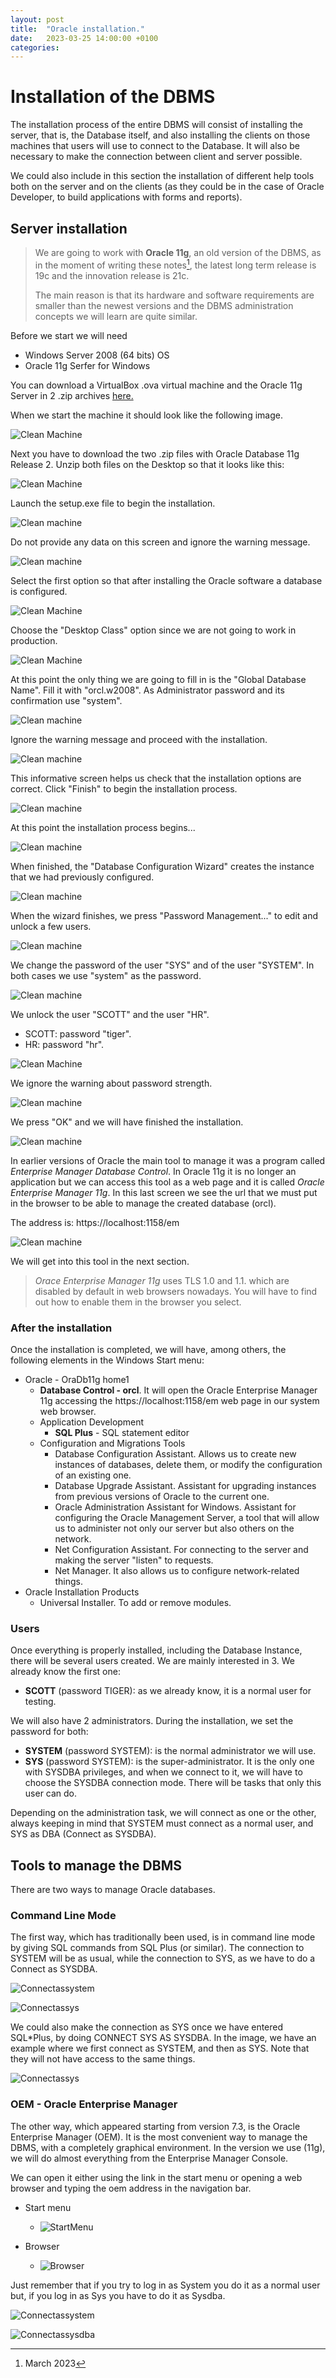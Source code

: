 ```yaml
---
layout: post
title:  "Oracle installation."
date:   2023-03-25 14:00:00 +0100
categories:
---
```

# Installation of the DBMS

The installation process of the entire DBMS will consist of installing the server, that is, the Database itself, and also installing the clients on those machines that users will use to connect to the Database. It will also be necessary to make the connection between client and server possible.

We could also include in this section the installation of different help tools both on the server and on the clients (as they could be in the case of Oracle Developer, to build applications with forms and reports).

## Server installation

> We are going to work with **Oracle 11g**, an old version of the DBMS, as in the moment of writing these notes[^1], the latest long term release is 19c and the innovation release is 21c. 
> 
>The main reason is that its hardware and software requirements are smaller than the newest versions and the DBMS administration concepts we will learn are quite similar.

[^1]: March 2023

Before we start we will need 

- Windows Server 2008 (64 bits) OS
- Oracle 11g Serfer for Windows

You can download a VirtualBox .ova virtual machine and the Oracle 11g Server in 2 .zip archives [here.](https://gvaedu-my.sharepoint.com/:f:/g/personal/j_munozjimeno_edu_gva_es/Etr345tDiSlDsyGdSrelkZIBSFHwZSd1TLmdrYH9Ov8dEw?e=OI7f1l)

When we start the machine it should look like the following image.

![Clean Machine](../../../assets/Oracle_installation/1.png)

Next you have to download the two .zip files with Oracle Database 11g Release 2. Unzip both files on the Desktop so that it looks like this:

![Clean Machine](../../../assets/Oracle_installation/2.png)

Launch the setup.exe file to begin the installation.

![Clean machine](../../../assets/Oracle_installation/3.png)

Do not provide any data on this screen and ignore the warning message.

![Clean machine](../../../assets/Oracle_installation/4.png)

Select the first option so that after installing the Oracle software a database is configured.

![Clean Machine](../../../assets/Oracle_installation/5.png)

Choose the "Desktop Class" option since we are not going to work in production.

![Clean Machine](../../../assets/Oracle_installation/6.png)

At this point the only thing we are going to fill in is the "Global Database Name". Fill it with "orcl.w2008". As Administrator password and its confirmation use "system".

![Clean machine](../../../assets/Oracle_installation/7.png)

Ignore the warning message and proceed with the installation.

![Clean machine](../../../assets/Oracle_installation/8.png)

This informative screen helps us check that the installation options are correct. Click "Finish" to begin the installation process.

![Clean machine](../../../assets/Oracle_installation/9.png)

At this point the installation process begins...

![Clean machine](../../../assets/Oracle_installation/10.png)

When finished, the "Database Configuration Wizard" creates the instance that we had previously configured.

![Clean machine](../../../assets/Oracle_installation/11.png)

When the wizard finishes, we press "Password Management..." to edit and unlock a few users.

![Clean machine](../../../assets/Oracle_installation/12.png)

We change the password of the user "SYS" and of the user "SYSTEM". In both cases we use "system" as the password.

![Clean machine](../../../assets/Oracle_installation/13.png)

We unlock the user "SCOTT" and the user "HR".

* SCOTT: password "tiger".
* HR: password "hr".

![Clean Machine](../../../assets/Oracle_installation/14.png)

We ignore the warning about password strength.

![Clean machine](../../../assets/Oracle_installation/15.png)

We press "OK" and we will have finished the installation.

![Clean machine](../../../assets/Oracle_installation/16.png)

In earlier versions of Oracle the main tool to manage it was a program called *Enterprise Manager Database Control*. In Oracle 11g it is no longer an application but we can access this tool as a web page and it is called *Oracle Enterprise Manager 11g*. In this last screen we see the url that we must put in the browser to be able to manage the created database (orcl).

The address is: https://localhost:1158/em

![Clean machine](../../../assets/Oracle_installation/17.png)

We will get into this tool in the next section.

> *Orace Enterprise Manager 11g* uses TLS 1.0 and 1.1. which are disabled by default in web browsers nowadays. You will have to find out how to enable them in the browser you select.

### After the installation

Once the installation is completed, we will have, among others, the following elements in the Windows Start menu:

- Oracle - OraDb11g home1
  - **Database Control - orcl**. It will open the Oracle Enterprise Manager 11g accessing the https://localhost:1158/em web page in our system web browser.
  - Application Development
    - **SQL Plus** - SQL statement editor
  - Configuration and Migrations Tools
      - Database Configuration Assistant. Allows us to create new instances of databases, delete them, or modify the configuration of an existing one.
      - Database Upgrade Assistant. Assistant for upgrading instances from previous versions of Oracle to the current one.
      - Oracle Administration Assistant for Windows. Assistant for configuring the Oracle Management Server, a tool that will allow us to administer not only our server but also others on the network.
      - Net Configuration Assistant. For connecting to the server and making the server "listen" to requests.
      - Net Manager. It also allows us to configure network-related things.
- Oracle Installation Products
  - Universal Installer. To add or remove modules.

### Users

Once everything is properly installed, including the Database Instance, there will be several users created. We are mainly interested in 3. We already know the first one:

- **SCOTT** (password TIGER): as we already know, it is a normal user for testing.
  
We will also have 2 administrators. During the installation, we set the password for both:

- **SYSTEM** (password SYSTEM): is the normal administrator we will use.
- **SYS** (password SYSTEM): is the super-administrator. It is the only one with SYSDBA privileges, and when we connect to it, we will have to choose the SYSDBA connection mode. There will be tasks that only this user can do.

Depending on the administration task, we will connect as one or the other, always keeping in mind that SYSTEM must connect as a normal user, and SYS as DBA (Connect as SYSDBA).


## Tools to manage the DBMS

There are two ways to manage Oracle databases.

### Command Line Mode
The first way, which has traditionally been used, is in command line mode by giving SQL commands from SQL Plus (or similar). The connection to SYSTEM will be as usual, while the connection to SYS, as we have to do a Connect as SYSDBA.

![Connectassystem](../../../assets/Oracle_installation/SQLPlusSystem.png)

![Connectassys](../../../assets/Oracle_installation/SQLPlusSys.png)

We could also make the connection as SYS once we have entered SQL*Plus, by doing CONNECT SYS AS SYSDBA. In the image, we have an example where we first connect as SYSTEM, and then as SYS. Note that they will not have access to the same things.

![Connectassys](../../../assets/Oracle_installation/SQLPlusSystemSys.png)

### OEM - Oracle Enterprise Manager
The other way, which appeared starting from version 7.3, is the Oracle Enterprise Manager (OEM). It is the most convenient way to manage the DBMS, with a completely graphical environment. In the version we use (11g), we will do almost everything from the Enterprise Manager Console.

We can open it either using the link in the start menu or opening a web browser and typing the oem address in the navigation bar.

- Start menu
  - ![StartMenu](../../../assets/Oracle_installation/oem.png)

- Browser
  - ![Browser](../../../assets/Oracle_installation/oem_browser.png)

Just remember that if you try to log in as System you do it as a normal user but, if you log in as Sys you have to do it as Sysdba.

![Connectassystem](../../../assets/Oracle_installation/connectassystem.png)

![Connectassysdba](../../../assets/Oracle_installation/connectassysdba.png)